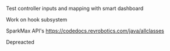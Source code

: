 Test controller inputs and mapping with smart dashboard

Work on hook subsystem

SparkMax API's https://codedocs.revrobotics.com/java/allclasses

Depreacted
